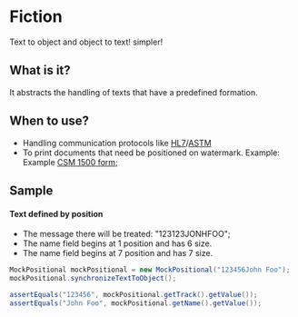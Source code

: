 Fiction
=======

Text to object and object to text! simpler!

## What is it?
It abstracts the handling of texts that have a predefined formation.

## When to use?
* Handling communication protocols like [HL7](https://www.hl7.org/)/[ASTM](http://www.astm.org/)
* To print documents that need be positioned on watermark. Example:  Example [CSM 1500 form](http://www.cms.gov/Medicare/CMS-Forms/CMS-Forms/downloads/CMS1500805.pdf);

## Sample

#### Text defined by position
* The message there will be treated: "123123JONHFOO";
* The name field begins at 1 position and has 6 size.
* The name field begins at 7 position and has 7 size.

```java
MockPositional mockPositional = new MockPositional("123456John Foo");
mockPositional.synchronizeTextToObject();

assertEquals("123456", mockPositional.getTrack().getValue());
assertEquals("John Foo", mockPositional.getName().getValue());
```
